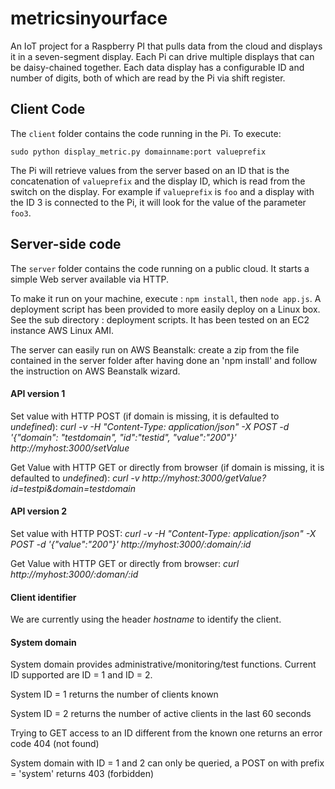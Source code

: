 # metricsinyourface

An IoT project for a Raspberry PI that pulls data from the cloud and displays it in a seven-segment display. Each Pi can drive multiple displays that can be daisy-chained together. Each data display has a configurable ID and number of digits, both of which are read by the Pi via shift register.


## Client Code

The `client` folder contains the code running in the Pi. To execute: 

    sudo python display_metric.py domainname:port valueprefix

The Pi will retrieve values from the server based on an ID that is the concatenation of `valueprefix` and  the display ID, which is read from the switch on the display. For example if `valueprefix` is `foo` and a display with the ID 3 is connected to the Pi, it will look for the value of the parameter `foo3`.


## Server-side code

The `server` folder contains the code running on a public cloud. It starts a simple Web server available via HTTP.

To make it run on your machine, execute : `npm install`, then `node app.js`. A deployment script has been provided to more easily deploy on a Linux box. See the sub directory : deployment scripts. It has been tested on an EC2 instance AWS Linux AMI.

The server can easily run on AWS Beanstalk: create a zip from the file contained in the server folder after having done an 'npm install' and follow the instruction on AWS Beanstalk wizard.

#### API version 1
Set value with HTTP POST (if domain is missing, it is defaulted to *undefined*):
*curl -v -H "Content-Type: application/json" -X POST -d  '{"domain": "testdomain", "id":"testid", "value":"200"}' http://myhost:3000/setValue*

Get Value with HTTP GET or directly from browser (if domain is missing, it is defaulted to *undefined*): 
*curl -v http://myhost:3000/getValue?id=testpi&domain=testdomain*

#### API version 2
Set value with HTTP POST:
*curl -v -H "Content-Type: application/json" -X POST -d  '{"value":"200"}' http://myhost:3000/:domain/:id*

Get Value with HTTP GET or directly from browser: 
*curl http://myhost:3000/:doman/:id* 

#### Client identifier
We are currently using the header *hostname* to identify the client.

#### System domain
System domain provides administrative/monitoring/test functions.  Current ID supported are ID = 1 and ID = 2.

System ID = 1 returns the number of clients known

System ID = 2 returns the number of active clients in the last 60 seconds 

Trying to GET access to an ID different from the known one returns an error code 404 (not found)

System domain with ID = 1 and 2 can only be queried, a POST on with prefix = 'system' returns 403 (forbidden) 


